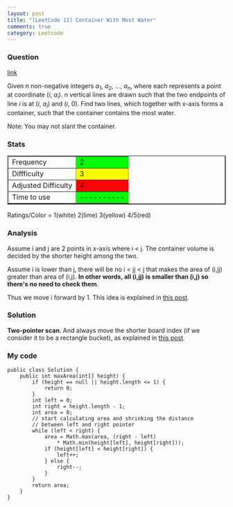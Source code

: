 ```yaml
---
layout: post
title: "[LeetCode 11] Container With Most Water"
comments: true
category: Leetcode
---
```


### Question

[link](http://oj.leetcode.com/problems/container-with-most-water/)

<div class="question-content">
            <p></p><p>Given <i>n</i> non-negative integers <i>a<sub>1</sub></i>, <i>a<sub>2</sub></i>, ..., <i>a<sub>n</sub></i>, where each represents a point at coordinate (<i>i</i>, <i>a<sub>i</sub></i>). <i>n</i> vertical lines are drawn such that the two endpoints of line <i>i</i> is at (<i>i</i>, <i>a<sub>i</sub></i>) and (<i>i</i>, 0). Find two lines, which together with x-axis forms a container, such that the container contains the most water.
</p>
<p>Note: You may not slant the container.
</p><p></p>
</div>

### Stats

<table border="2">
	<tr>
		<td>Frequency</td>
		<td bgcolor="lime">2</td>
	</tr>
	<tr>
		<td>Diffficulty</td>
		<td bgcolor="yellow">3</td>
	</tr>
	<tr>
		<td>Adjusted Difficulty</td>
		<td bgcolor="red">4</td>
	</tr>
	<tr>
		<td>Time to use</td>
		<td bgcolor="lime">----------</td>
	</tr>
</table>

Ratings/Color = 1(white) 2(lime) 3(yellow) 4/5(red)

### Analysis

Assume i and j are 2 points in x-axis where i < j. The container volume is decided by the shorter height among the two.

Assume i is lower than j, there will be no i < jj < j that makes the area of (i,jj) greater than area of (i,j). **In other words, all (i,jj) is smaller than (i,j) so there's no need to check them**.

Thus we move i forward by 1. This idea is explained in [this post](http://jane4532.blogspot.sg/2013/05/container-with-most-water-leetcode.html).

### Solution

**Two-pointer scan**. And always move the shorter board index (if we consider it to be a rectangle bucket), as explained in [this post](http://fisherlei.blogspot.sg/2013/01/leetcode-container-with-most-water.html).

### My code

    public class Solution {
        public int maxArea(int[] height) {
            if (height == null || height.length <= 1) {
                return 0;
            }
            int left = 0;
            int right = height.length - 1;
            int area = 0;
            // start calculating area and shrinking the distance
            // between left and right pointer
            while (left < right) {
                area = Math.max(area, (right - left)
                    * Math.min(height[left], height[right]));
                if (height[left] < height[right]) {
                    left++;
                } else {
                    right--;
                }
            }
            return area;
        }
    }
